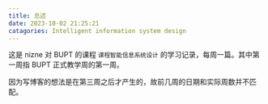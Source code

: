 ```yaml
---
title: 总述
date: 2023-10-02 21:25:21
catagories: Intelligent information system design
---
```

这是 nizne 对 BUPT 的课程 `课程智能信息系统设计` 的学习记录，每周一篇。其中第一周指 BUPT 正式教学周的第一周。

因为写博客的想法是在第三周之后才产生的，故前几周的日期和实际周数并不匹配。
